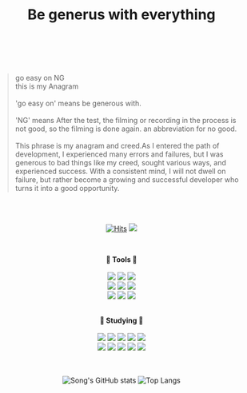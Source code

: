 
<div align="center">
  
<!-- ![waving](https://capsule-render.vercel.app/api?type=waving&height=270&text=HI&fontAlign=50&fontAlignY=32&color=B8DAF2&desc=be&nbsp;generous&nbsp;with&nbsp;everything) -->

  # <div>Be generus with everything <br><br></div>

  <div><br/></div>
  <div><br/></div>
  
> <div align="left">go easy on NG <div> 
> <div align="left">this is my Anagram <div> 
> <div><br/></div>
> <div align="left">'go easy on' means be generous with.<div>
> <div><br/></div>
><div lign="left">'NG' means After the test, the filming or recording in the process is not good, so the filming is done again. an abbreviation for no good.<div>
> <div><br/></div>
> <div lign="left"> This phrase is my anagram and creed.As I entered the path of development, I experienced many errors and failures, but I was generous to bad things like my creed, sought various ways, and experienced success. With a consistent mind, I will not dwell on failure, but rather become a growing and successful developer who turns it into a good opportunity.<div>
  
<br/>
<br/>
  
<div align="center">
  
  
[![Hits](https://hits.seeyoufarm.com/api/count/incr/badge.svg?url=https%3A%2F%2Fgithub.com%2Fgoeasyonng&count_bg=%2379C83D&title_bg=%23555555&icon=googlechrome.svg&icon_color=%23E7E7E7&title=hits&edge_flat=false)](https://hits.seeyoufarm.com)
<a href="https://velog.io/@goeasyonng">
<img src="https://img.shields.io/badge/Velog-F7CAC9?style=flat&logo=velog&logoColor=white&link=https://velog.io/@goeasyonng"/>
</a>
<!-- <a href="mailto:kdh97048@gmail.com">	
   <img src="https://img.shields.io/badge/Gmail-D0A9F5?style=flat-square&logo=Gmail&logoColor=white&link=mailto:kdh97048@gmail.com"/>
</a> -->
<!-- <a href="mailto:art970@naver.com">	
   <img src="https://img.shields.io/badge/naver-03C75A?style=flat-square&logo=naver&logoColor=white&link=mailto:art970@naver.com"/>
</a> -->
<br/>


<b>🫧 Tools 🫧</b>
<br/>
<br/>
<img src="https://img.shields.io/badge/django-B9CEAC?style=flat&logo=DJANGO&logoColor=white"/>
<img src="https://img.shields.io/badge/AWS-F3A347?style=flat&logo=Amazon%20AWS&logoColor=white"/>
<img src="https://img.shields.io/badge/Visual%20Studio-9C8EED?style=flat&logo=Visual%20Studio&logoColor=white"/> 
<br/>
<img src="https://img.shields.io/badge/react-8EB6DE?style=flat&logo=react&logoColor=white"/>
<img src="https://img.shields.io/badge/Windows-8EB6DE?style=flat&logo=Windows&logoColor=white"/>
<img src="https://img.shields.io/badge/Vscode-8EB6DE?style=flat&logo=Visual%20Studio%20code&logoColor=white"/> 
<br/>
<img src="https://img.shields.io/badge/GitHub-363636?style=flat&logo=github&logoColor=white"/>
<img src="https://img.shields.io/badge/flask-363636?style=flat&logo=flask&logoColor=white"/>
<img src="https://img.shields.io/badge/MacOs-363636?style=flat&logo=MacOs&logoColor=white"/> 

<br/>
<b>🫧 Studying 🫧</b>
<br/>
 <br/>
<img src="https://img.shields.io/badge/TensorFlow-FF6F00?style=flat&logo=TensorFlow&logoColor=white"/>
<img src="https://img.shields.io/badge/pytorch-EE4C2C?style=flat&logo=pytorch&logoColor=white"/>
<img src="https://img.shields.io/badge/Numpy-013243?style=flat&logo=Numpy&logoColor=white"/> 
<img src="https://img.shields.io/badge/Pandas-150458?style=flat&logo=Pandas&logoColor=white"/> 
<img src="https://img.shields.io/badge/OpenCV-5C3EE8?style=flat&logo=OpenCV&logoColor=white"/>
<br/>
<img src="https://img.shields.io/badge/Flutter-02569B?style=flat&logo=Flutter&logoColor=white"/>
<img src="https://img.shields.io/badge/Ruby-CC342D?style=flat&logo=ruby&logoColor=white"/>
<img src="https://img.shields.io/badge/R-276DC3?style=flat&logo=R&logoColor=white"/>
<img src="https://img.shields.io/badge/Vue.js-4FC08D?style=flat&logo=Vue.js&logoColor=white"/>
<img src="https://img.shields.io/badge/Redux-764ABC?style=flat&logo=Redux&logoColor=white"/>
<br/>
<br/>
<br/>
  
![Song's GitHub stats](https://github-readme-stats.vercel.app/api?username=goeasyonng&count_private=true&custom_title=Song's&nbsp;github&nbsp;&bg_color=B9CEAC&title_color=fff&text_color=fff)
![Top Langs](https://github-readme-stats.vercel.app/api/top-langs/?username=goeasyonng&layout=compact&custom_title=My&nbsp;Language&nbsp;&bg_color=B9CEAC&title_color=fff&text_color=fff&height=30) 

  
 
<!-- ![Footer](https://capsule-render.vercel.app/api?type=waving&color=B8DAF2&height=200&section=footer)  -->
 
 </div>
 

  
  
  
  
  
  
